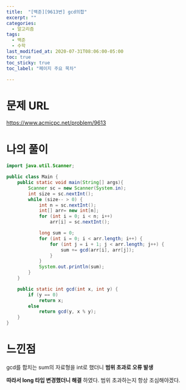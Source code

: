 ```yaml
---
title:  "[백준][9613번] gcd의합"
excerpt: ""
categories:
  - 알고리즘
tags:
  - 백준
  - 수학
last_modified_at: 2020-07-31T08:06:00-05:00
toc: true
toc_sticky: true
toc_label: "페이지 주요 목차"

---
```

# 문제 URL
https://www.acmicpc.net/problem/9613


# 나의 풀이

```java
import java.util.Scanner;

public class Main {
    public static void main(String[] args){
        Scanner sc = new Scanner(System.in);
        int size = sc.nextInt();
        while (size-- > 0) {
            int n = sc.nextInt();
            int[] arr= new int[n];
            for (int i = 0; i < n; i++)
                arr[i] = sc.nextInt();

            long sum = 0;
            for (int i = 0; i < arr.length; i++) {
                for (int j = i + 1; j < arr.length; j++) {
                    sum += gcd(arr[i], arr[j]);
                }
            }
            System.out.println(sum);
        }
    }

    public static int gcd(int x, int y) {
        if (y == 0)
            return x;
        else
            return gcd(y, x % y);
    }
}

```

# 느낀점

gcd를 합치는 sum의 자료형을 int로 했더니
__범위 초과로 오류 발생__

__따라서 long 타입 변경했더니 해결__ 하였다.
범위 초과하는지 항상 조심해야겠다.
